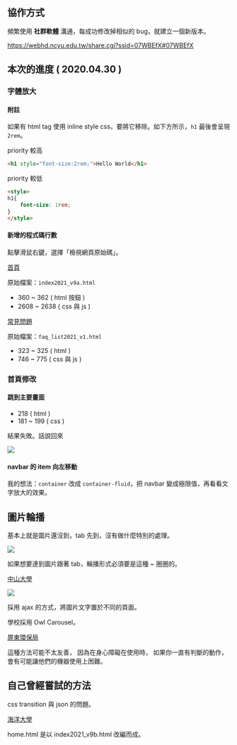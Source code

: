 ## 協作方式

頻繁使用 **社群軟體** 溝通，每成功修改掉相似的 bug，就建立一個新版本。

https://webhd.ncyu.edu.tw/share.cgi?ssid=07WBEfX#07WBEfX

## 本次的進度 ( 2020.04.30 )

### 字體放大

#### 附註

如果有 html tag 使用 inline style css，要將它移除。如下方所示，`h1` 最後會呈現 `2rem`。

priority 較高

```html
<h1 style="font-size:2rem;">Hello World</h1>
```

priority 較低

```html
<style>
h1{
    font-size: 1rem;
}
</style>
```

#### 新增的程式碼行數

點擊滑鼠右鍵，選擇「檢視網頁原始碼」。

[首頁](home.html)

原始檔案：`index2021_v9a.html`

- 360 ~ 362 ( html 按鈕 )
- 2608 ~ 2638 ( css 與 js )

[常見問題](faq.html)

原始檔案：`faq_list2021_v1.html`

- 323 ~ 325 ( html )
- 746 ~ 775 ( css 與 js )

### 首頁修改

#### 跳到主要畫面

- 218 ( html )
- 181 ~ 199 ( css )

結果失敗。話說回來

![](https://i.imgur.com/O53ixz3.png)

#### navbar 的 item 向左移動

我的想法：`container` 改成 `container-fluid`，把 navbar 變成極限值，再看看文字放大的效果。

## 圖片輪播

基本上就是圖片還沒到，tab 先到，沒有做什麼特別的處理。

![](https://i.imgur.com/a71OXu0.png)

如果想要達到圖片跟著 tab，輪播形式必須要是這種 ~ 圈圈的。

[中山大學](https://www.nsysu.edu.tw/)

![](https://i.imgur.com/WSwhPDQ.png)

採用 ajax 的方式，將圖片文字置於不同的頁面。

學校採用 Owl Carousel。

[屏東環保局](https://www.ptepb.gov.tw/Default.aspx)

這種方法可能不太友善，
因為在身心障礙在使用時，
如果你一直有判斷的動作，
會有可能讓他們的機器使用上困難。

## 自己曾經嘗試的方法

css transition 與 json 的問題。

[海洋大學](https://www.ncyu.edu.tw/newsite/nsysu5.aspx)

home.html 是以 index2021_v9b.html 改編而成。